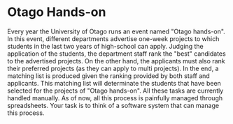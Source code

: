 Otago Hands-on 
===============

Every year the University of Otago runs an event named "Otago hands-on". In this event, different departments advertise one-week projects to which students in the last two years of high-school can apply. Judging the application of the students, the department staff rank the "best" candidates to the advertised projects. On the other hand, the applicants must also rank their preferred projects (as they can apply to multi projects). In the end, a matching list is produced given the ranking provided by both staff and applicants. This matching list will determinate the students that have been selected for the projects of "Otago hands-on". All these tasks are currently handled manually. As of now, all this process is painfully managed through spreadsheets. Your task is to think of a software system that can manage this process.
